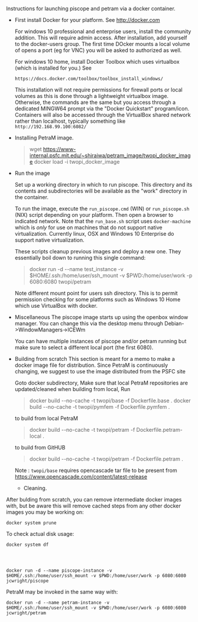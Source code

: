 Instructions for launching piscope and petram via a docker container.

- First install Docker for your platform. See http://docker.com

    For windows 10 professional and enterprise users, install the
    community addition. This will require admin access. After
    installation, add yourself to the docker-users group. The first 
    time DOcker mounts a local volume of opens a port (eg for VNC) you 
    will be asked to authorized as well.

    For windows 10 home, install Docker Toolbox which uses virtualbox
    (which is installed for you.) See

      https://docs.docker.com/toolbox/toolbox_install_windows/

    This installation will not require permissions for firewall ports 
    or local volumes as this is done through a lightweight virtualbox
    image. Otherwise, the commands are the same but you access through
    a dedicated MINGW64 prompt via the "Docker Quickstart" program/icon.
    Containers will also be accessed through the VirtualBox shared network
    rather than localhost, typically something like `http://192.168.99.100:6082/`

- Installing PetraM image. 

  > wget https://www-internal.psfc.mit.edu/~shiraiwa/petram_image/twopi_docker_image
  > docker load -i twopi_docker_image

- Run the image

  Set up a working directory in which to run piscope.
  This directory and its contents and subdirectories will be available 
  as the "work" directory in the container.

  To run the image, execute the `run_piscope.cmd` (WIN) or 
  `run_piscope.sh` (NIX) script depending on your platform. Then open
  a browser to indicated network. Note that the `run_base.sh` script
  uses `docker-machine` which is *only* for use on machines that do
  not support native virtualization. Currently linux, OSX and Windows 10
  Enterprise do support native virtualization. 

  These scripts cleanup previous images and deploy a new one. They
  essentially boil down to running this single command:

  > docker run -d --name test_instance -v $HOME/.ssh:/home/user/ssh_mount -v $PWD:/home/user/work -p 6080:6080 twopi/petram

  Note different mount point for users ssh directory. This is to permit permission checking
  for some platforms such as Windows 10 Home which use VirtualBox with docker.

- Miscellaneous
    The piscope image starts up using the openbox window manager. You
    can change this via the desktop menu through
    Debian->WindowManagers->ICEWm

    You can have multiple instances of piscope and/or petram running
    but make sure to select a different local port (the first 6080).


- Building from scratch
  This section is meant for a memo to make a docker image file for
  distribution. Since PetraM is continuously changing, we suggest
  to use the image distributed from the PSFC site

  Goto docker subdirectory,
  Make sure that local PetraM repositories are updated/cleaned when
  building from local,
  Run

  > docker build --no-cache -t twopi/base -f Dockerfile.base .
  > docker build --no-cache -t twopi/pymfem -f Dockerfile.pymfem .

  to build from local PetraM
  > docker build --no-cache -t twopi/petram -f Dockerfile.petram-local .

  to build from GitHUB
  > docker build --no-cache -t twopi/petram -f Dockerfile.petram .
  

  Note : `twopi/base` requires opencascade tar file to be present from
    https://www.opencascade.com/content/latest-release

    - Cleaning.

After bulding from scratch, you can remove intermediate docker
images with, but be aware this will remove cached steps from any
other docker images you may be working on:

    docker system prune

To check actual disk usage:

    docker system df




    docker run -d --name piscope-instance -v $HOME/.ssh:/home/user/ssh_mount -v $PWD:/home/user/work -p 6080:6080 jcwright/piscope

 PetraM may be invoked in the same way with:

    docker run -d --name petram-instance -v $HOME/.ssh:/home/user/ssh_mount -v $PWD:/home/user/work -p 6080:6080 jcwright/petram

 

